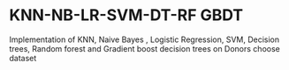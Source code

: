 # KNN-NB-LR-SVM-DT-RF GBDT
Implementation of KNN, Naive Bayes , Logistic Regression, SVM, Decision trees, Random forest and Gradient boost decision trees on Donors choose dataset
